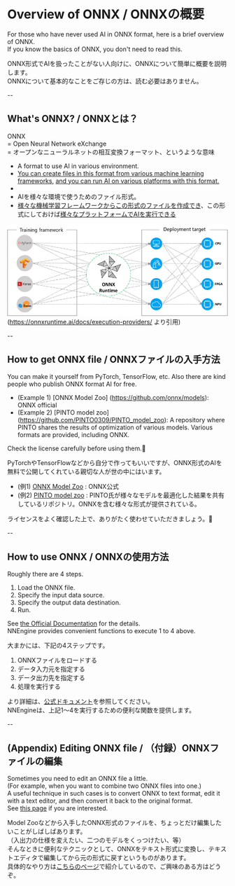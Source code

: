 # Overview of ONNX / ONNXの概要

For those who have never used AI in ONNX format, here is a brief overview of ONNX.  
If you know the basics of ONNX, you don't need to read this.  

ONNX形式でAIを扱ったことがない人向けに、ONNXについて簡単に概要を説明します。  
ONNXについて基本的なことをご存じの方は、読む必要はありません。

--

## What's ONNX? / ONNXとは？

ONNX  
= Open Neural Network eXchange  
= オープンなニューラルネットの相互変換フォーマット、というような意味

- A format to use AI in various environment.
- [You can create files in this format from various machine learning frameworks](https://github.com/onnx/tutorials#converting-to-onnx-format), [and you can run AI on various platforms with this format.](https://onnxruntime.ai/docs/execution-providers/#contents)
- 
- AIを様々な環境で使うためのファイル形式。
- [様々な機械学習フレームワークからこの形式のファイルを作成でき](https://github.com/onnx/tutorials#converting-to-onnx-format)、この形式にしておけば[様々なプラットフォームでAIを実行できる](https://onnxruntime.ai/docs/execution-providers/#contents)

![](images/ONNX_Runtime_EP1.png)  
(https://onnxruntime.ai/docs/execution-providers/ より引用)

--

## How to get ONNX file / ONNXファイルの入手方法

You can make it yourself from PyTorch, TensorFlow, etc. Also there are kind people who publish ONNX format AI for free.

- (Example 1) [ONNX Model Zoo] (https://github.com/onnx/models): ONNX official  
- (Example 2) [PINTO model zoo] (https://github.com/PINTO0309/PINTO_model_zoo): A repository where PINTO shares the results of optimization of various models. Various formats are provided, including ONNX.  

Check the license carefully before using them.🙏  


PyTorchやTensorFlowなどから自分で作ってもいいですが、ONNX形式のAIを無料で公開してくれている親切な人が世の中にはいます。

- (例1) [ONNX Model Zoo](https://github.com/onnx/models) : ONNX公式
- (例2) [PINTO model zoo](https://github.com/PINTO0309/PINTO_model_zoo) : PINTO氏が様々なモデルを最適化した結果を共有しているリポジトリ。ONNXを含む様々な形式が提供されている。  

ライセンスをよく確認した上で、ありがたく使わせていただきましょう。🙏

--

## How to use ONNX / ONNXの使用方法

Roughly there are 4 steps.  

1. Load the ONNX file.
2. Specify the input data source.
3. Specify the output data destination.
4. Run.

See [the Official Documentation](https://onnxruntime.ai/docs/get-started/) for the details.  
NNEngine provides convenient functions to execute 1 to 4 above.  


大まかには、下記の4ステップです。

1. ONNXファイルをロードする
2. データ入力元を指定する
3. データ出力先を指定する
4. 処理を実行する

より詳細は、[公式ドキュメント](https://onnxruntime.ai/docs/get-started/)を参照してください。  
NNEngineは、上記1～4を実行するための便利な関数を提供します。  

--

## (Appendix) Editing ONNX file / （付録）ONNXファイルの編集

Sometimes you need to edit an ONNX file a little.  
(For example, when you want to combine two ONNX files into one.)  
A useful technique in such cases is to convert ONNX to text format, edit it with a text editor, and then convert it back to the original format.  
See [this page](https://zenn.dev/akiya_souken/articles/directly-edit-onnx-file-in-text-format_en) if you are interested.

Model Zooなどから入手したONNX形式のファイルを、ちょっとだけ編集したいことがしばしばあります。  
（入出力の仕様を変えたい、二つのモデルをくっつけたい、等）  
そんなときに便利なテクニックとして、ONNXをテキスト形式に変換し、テキストエディタで編集してから元の形式に戻すというものがあります。  
具体的なやり方は[こちらのページ](https://zenn.dev/akiya_souken/articles/directly-edit-onnx-file-in-text-format)で紹介しているので、ご興味のある方はどうぞ。
